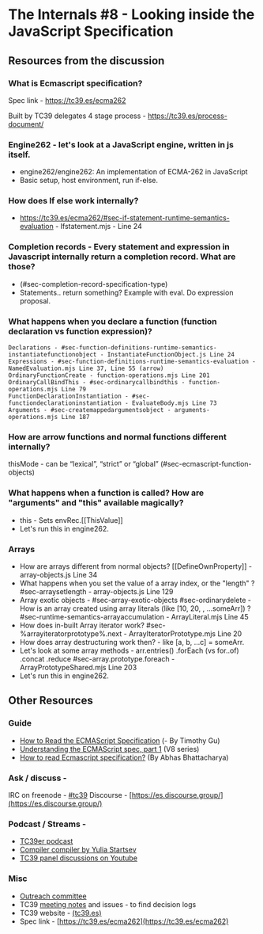 # The Internals #8 - Looking inside the JavaScript Specification

## Resources from the discussion

### What is Ecmascript specification? 
Spec link - https://tc39.es/ecma262

Built by TC39 delegates
4 stage process - https://tc39.es/process-document/


### Engine262 - let's look at a JavaScript engine, written in js itself.
- engine262/engine262: An implementation of ECMA-262 in JavaScript
- Basic setup, host environment, run if-else. 

### How does If else work internally? 
- https://tc39.es/ecma262/#sec-if-statement-runtime-semantics-evaluation - Ifstatement.mjs - Line 24


### Completion records - Every statement and expression in Javascript internally return a completion record. What are those?
 - (#sec-completion-record-specification-type)
 - Statements.. return something? Example with eval. Do expression proposal.

### What happens when you declare a function (function declaration vs function expression)? 
	Declarations - #sec-function-definitions-runtime-semantics-instantiatefunctionobject - InstantiateFunctionObject.js Line 24
	Expressions - #sec-function-definitions-runtime-semantics-evaluation - NamedEvaluation.mjs Line 37, Line 55 (arrow)
	OrdinaryFunctionCreate - function-operations.mjs Line 201
	OrdinaryCallBindThis - #sec-ordinarycallbindthis - function-operations.mjs Line 79
	FunctionDeclarationInstantiation - #sec-functiondeclarationinstantiation - EvaluateBody.mjs Line 73
	Arguments - #sec-createmappedargumentsobject - arguments-operations.mjs Line 187

### How are arrow functions and normal functions different internally? 
thisMode - can be “lexical”, “strict” or “global”
(#sec-ecmascript-function-objects)

### What happens when a function is called? How are "arguments" and "this" available magically? 
- this - Sets envRec.[[ThisValue]]
- Let's run this in engine262. 

### Arrays 
- How are arrays different from normal objects? 
[[DefineOwnProperty]] - array-objects.js Line 34
- What happens when you set the value of a array index, or the "length" ? 
#sec-arraysetlength -  array-objects.js Line 129
- Array exotic objects - #sec-array-exotic-objects
#sec-ordinarydelete
-How is an array created using array literals (like [10, 20, , ...someArr]) ? 
#sec-runtime-semantics-arrayaccumulation - ArrayLiteral.mjs Line 45
- How does in-built Array iterator work? 
#sec-%arrayiteratorprototype%.next - ArrayIteratorPrototype.mjs Line 20
- How does array destructuring work then? - like [a, b, ...c] = someArr. 
- Let's look at some array methods - arr.entries()
.forEach (vs for..of)
.concat
.reduce
#sec-array.prototype.foreach - ArrayPrototypeShared.mjs Line 203
- Let's run this in engine262.

## Other Resources
### Guide 

- [How to Read the ECMAScript Specification](https://timothygu.me/es-howto/) (- By Timothy Gu)
- [Understanding the ECMAScript spec, part 1](https://v8.dev/blog/understanding-ecmascript-part-1) (V8 series)
- [How to read Ecmascript specification?](https://www.youtube.com/watch?v=1OLiwuOeVUY) (By Abhas Bhattacharya)

### Ask / discuss -
IRC on freenode - [#tc39](https://www.irccloud.com/invite?channel=%23tc39&hostname=irc.freenode.net&port=6667)
Discourse - [https://es.discourse.group/](https://es.discourse.group/)

### Podcast / Streams - 
- [TC39er podcast](https://tc39er.us/)
- [Compiler compiler by Yulia Startsev](https://www.twitch.tv/codehag)
- [TC39 panel discussions on Youtube](https://www.youtube.com/results?search_query=tc39+panel&page=&utm_source=opensearch)

### Misc
- [Outreach committee](https://github.com/js-outreach/js-outreach-groups)
- TC39 [meeting notes](https://github.com/tc39/notes/tree/master/meetings) and issues - to find decision logs
- TC39 website - [(tc39.es)](tc39.es)
- Spec link - [https://tc39.es/ecma262](https://tc39.es/ecma262)

